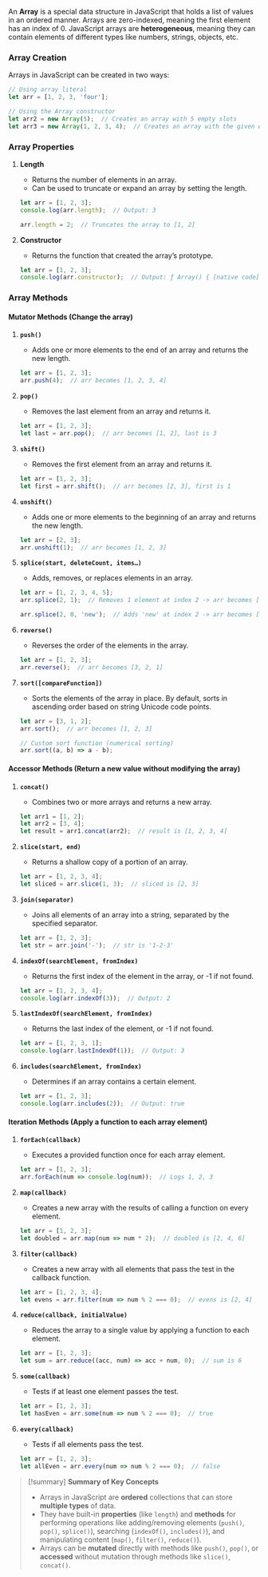 An **Array** is a special data structure in JavaScript that holds a list of values in an ordered manner. Arrays are zero-indexed, meaning the first element has an index of 0. JavaScript arrays are **heterogeneous**, meaning they can contain elements of different types like numbers, strings, objects, etc.

### Array Creation
Arrays in JavaScript can be created in two ways:
```javascript
// Using array literal
let arr = [1, 2, 3, 'four'];

// Using the Array constructor
let arr2 = new Array(5);  // Creates an array with 5 empty slots
let arr3 = new Array(1, 2, 3, 4);  // Creates an array with the given elements
```

### Array Properties

1. **Length**
   - Returns the number of elements in an array.
   - Can be used to truncate or expand an array by setting the length.
   ```javascript
   let arr = [1, 2, 3];
   console.log(arr.length);  // Output: 3

   arr.length = 2;  // Truncates the array to [1, 2]
   ```

2. **Constructor**
   - Returns the function that created the array’s prototype.
   ```javascript
   let arr = [1, 2, 3];
   console.log(arr.constructor);  // Output: ƒ Array() { [native code] }
   ```

### Array Methods

#### Mutator Methods (Change the array)

1. **`push()`**
   - Adds one or more elements to the end of an array and returns the new length.
   ```javascript
   let arr = [1, 2, 3];
   arr.push(4);  // arr becomes [1, 2, 3, 4]
   ```

2. **`pop()`**
   - Removes the last element from an array and returns it.
   ```javascript
   let arr = [1, 2, 3];
   let last = arr.pop();  // arr becomes [1, 2], last is 3
   ```

3. **`shift()`**
   - Removes the first element from an array and returns it.
   ```javascript
   let arr = [1, 2, 3];
   let first = arr.shift();  // arr becomes [2, 3], first is 1
   ```

4. **`unshift()`**
   - Adds one or more elements to the beginning of an array and returns the new length.
   ```javascript
   let arr = [2, 3];
   arr.unshift(1);  // arr becomes [1, 2, 3]
   ```

5. **`splice(start, deleteCount, items…)`**
   - Adds, removes, or replaces elements in an array.
   ```javascript
   let arr = [1, 2, 3, 4, 5];
   arr.splice(2, 1);  // Removes 1 element at index 2 -> arr becomes [1, 2, 4, 5]

   arr.splice(2, 0, 'new');  // Adds 'new' at index 2 -> arr becomes [1, 2, 'new', 4, 5]
   ```

6. **`reverse()`**
   - Reverses the order of the elements in the array.
   ```javascript
   let arr = [1, 2, 3];
   arr.reverse();  // arr becomes [3, 2, 1]
   ```

7. **`sort([compareFunction])`**
   - Sorts the elements of the array in place. By default, sorts in ascending order based on string Unicode code points.
   ```javascript
   let arr = [3, 1, 2];
   arr.sort();  // arr becomes [1, 2, 3]

   // Custom sort function (numerical sorting)
   arr.sort((a, b) => a - b);
   ```

#### Accessor Methods (Return a new value without modifying the array)

1. **`concat()`**
   - Combines two or more arrays and returns a new array.
   ```javascript
   let arr1 = [1, 2];
   let arr2 = [3, 4];
   let result = arr1.concat(arr2);  // result is [1, 2, 3, 4]
   ```

2. **`slice(start, end)`**
   - Returns a shallow copy of a portion of an array.
   ```javascript
   let arr = [1, 2, 3, 4];
   let sliced = arr.slice(1, 3);  // sliced is [2, 3]
   ```

3. **`join(separator)`**
   - Joins all elements of an array into a string, separated by the specified separator.
   ```javascript
   let arr = [1, 2, 3];
   let str = arr.join('-');  // str is '1-2-3'
   ```

4. **`indexOf(searchElement, fromIndex)`**
   - Returns the first index of the element in the array, or -1 if not found.
   ```javascript
   let arr = [1, 2, 3, 4];
   console.log(arr.indexOf(3));  // Output: 2
   ```

5. **`lastIndexOf(searchElement, fromIndex)`**
   - Returns the last index of the element, or -1 if not found.
   ```javascript
   let arr = [1, 2, 3, 1];
   console.log(arr.lastIndexOf(1));  // Output: 3
   ```

6. **`includes(searchElement, fromIndex)`**
   - Determines if an array contains a certain element.
   ```javascript
   let arr = [1, 2, 3];
   console.log(arr.includes(2));  // Output: true
   ```

#### Iteration Methods (Apply a function to each array element)

1. **`forEach(callback)`**
   - Executes a provided function once for each array element.
   ```javascript
   let arr = [1, 2, 3];
   arr.forEach(num => console.log(num));  // Logs 1, 2, 3
   ```

2. **`map(callback)`**
   - Creates a new array with the results of calling a function on every element.
   ```javascript
   let arr = [1, 2, 3];
   let doubled = arr.map(num => num * 2);  // doubled is [2, 4, 6]
   ```

3. **`filter(callback)`**
   - Creates a new array with all elements that pass the test in the callback function.
   ```javascript
   let arr = [1, 2, 3, 4];
   let evens = arr.filter(num => num % 2 === 0);  // evens is [2, 4]
   ```

4. **`reduce(callback, initialValue)`**
   - Reduces the array to a single value by applying a function to each element.
   ```javascript
   let arr = [1, 2, 3];
   let sum = arr.reduce((acc, num) => acc + num, 0);  // sum is 6
   ```

5. **`some(callback)`**
   - Tests if at least one element passes the test.
   ```javascript
   let arr = [1, 2, 3];
   let hasEven = arr.some(num => num % 2 === 0);  // true
   ```

6. **`every(callback)`**
   - Tests if all elements pass the test.
   ```javascript
   let arr = [1, 2, 3];
   let allEven = arr.every(num => num % 2 === 0);  // false
   ```

>[!summary] **Summary of Key Concepts**
>
>- Arrays in JavaScript are **ordered** collections that can store **multiple types** of data.
>- They have built-in **properties** (like `length`) and **methods** for performing operations like adding/removing elements (`push()`, `pop()`, `splice()`), searching (`indexOf()`, `includes()`), and manipulating content (`map()`, `filter()`, `reduce()`).
>- Arrays can be **mutated** directly with methods like `push()`, `pop()`, or **accessed** without mutation through methods like `slice()`, `concat()`.
